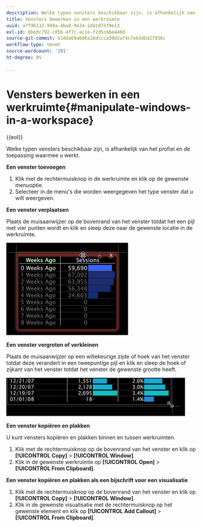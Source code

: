```yaml
---
description: Welke typen vensters beschikbaar zijn, is afhankelijk van het profiel en de toepassing waarmee u werkt.
title: Vensters bewerken in een werkruimte
uuid: a7f9b132-999a-4ba8-9e34-1d41075f9e13
exl-id: 0bedc792-c05b-4f7c-ac1e-f2d5c66e440d
source-git-commit: b1dda69a606a16dccca30d2a74c7e63dbd27936c
workflow-type: tm+mt
source-wordcount: '201'
ht-degree: 0%

---
```


# Vensters bewerken in een werkruimte{#manipulate-windows-in-a-workspace}

{{eol}}

Welke typen vensters beschikbaar zijn, is afhankelijk van het profiel en de toepassing waarmee u werkt.

**Een venster toevoegen**

1. Klik met de rechtermuisknop in de werkruimte en klik op de gewenste menuoptie.
1. Selecteer in de menu&#39;s die worden weergegeven het type venster dat u wilt weergeven.

**Een venster verplaatsen**

Plaats de muisaanwijzer op de bovenrand van het venster totdat het een pijl met vier punten wordt en klik en sleep deze naar de gewenste locatie in de werkruimte.

![](assets/vis_moving.png)

**Een venster vergroten of verkleinen**

Plaats de muisaanwijzer op een willekeurige zijde of hoek van het venster totdat deze verandert in een tweepuntige pijl en klik en sleep de hoek of zijkant van het venster totdat het venster de gewenste grootte heeft.

![](assets/vis_resize.png)

**Een venster kopiëren en plakken**

U kunt vensters kopiëren en plakken binnen en tussen werkruimten.

1. Klik met de rechtermuisknop op de bovenrand van het venster en klik op **[!UICONTROL Copy]** > **[!UICONTROL Window]**.
1. Klik in de gewenste werkruimte op **[!UICONTROL Open]** > **[!UICONTROL From Clipboard]**.

**Een venster kopiëren en plakken als een bijschrift voor een visualisatie**

1. Klik met de rechtermuisknop op de bovenrand van het venster en klik op **[!UICONTROL Copy]** > **[!UICONTROL Window]**.
1. Klik in de gewenste visualisatie met de rechtermuisknop op het gewenste element en klik op **[!UICONTROL Add Callout]** > **[!UICONTROL From Clipboard]**.
